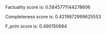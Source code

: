 Factuality score is: 0.5845771144278606

Completeness score is: 0.4219872999625553

F_prim score is: 0.490150684
